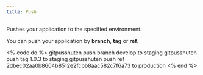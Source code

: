 ```yaml
---
title: Push
---
```


Pushes your application to the specified environment.

You can push your application by **branch**, **tag** or **ref**.

<% code do %>
gitpusshuten push branch develop to staging
gitpusshuten push tag 1.0.3 to staging
gitpusshuten push ref 2dbec02aa0b8604b8512e2fcbb8aac582c7f6a73 to production
<% end %>